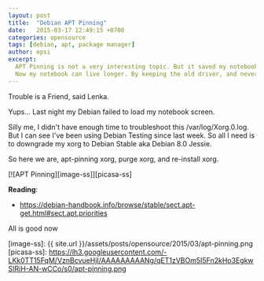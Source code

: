 ```yaml
---
layout: post
title:  "Debian APT Pinning"
date:   2015-03-17 12:49:15 +0700
categories: opensource
tags: [debian, apt, package manager]
author: epsi
excerpt:
  APT Pinning is not a very interesting topic. But it saved my notebook's life.
  Now my notebook can live longer. By keeping the old driver, and never update it ever.
---
```



Trouble is a Friend, said Lenka.

Yups... Last night my Debian failed to load my notebook screen. 

Silly me, I didn't have enough time to troubleshoot this /var/log/Xorg.0.log. But I can see I've been using Debian Testing since last week. So all I need is to downgrade my xorg to Debian Stable aka Debian 8.0 Jessie.

So here we are, apt-pinning xorg, purge xorg, and re-install xorg.

[![APT Pinning][image-ss]][picasa-ss]

**Reading**:<br/>
* <https://debian-handbook.info/browse/stable/sect.apt-get.html#sect.apt.priorities>


All is good now

[image-ss]: {{ site.url }}/assets/posts/opensource/2015/03/apt-pinning.png
[picasa-ss]: https://lh3.googleusercontent.com/-LKk0TT15FqM/VznBcvueHjI/AAAAAAAAANg/qET1zVBOm5I5Fn2kHo3EgkwSIRjH-AN-wCCo/s0/apt-pinning.png


